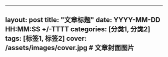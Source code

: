    ---
   layout: post
   title: "文章标题"
   date: YYYY-MM-DD HH:MM:SS +/-TTTT
   categories: [分类1, 分类2]
   tags: [标签1, 标签2]
   cover: /assets/images/cover.jpg  # 文章封面图片
   ---
   